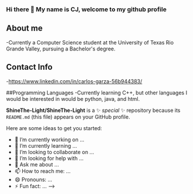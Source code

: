 ### Hi there 👋 My name is CJ, welcome to my github profile

## About me
-Currently a Computer Science student at the University of Texas Rio Grande Valley, pursuing a Bachelor's degree.

## Contact Info 
-https://www.linkedin.com/in/carlos-garza-56b944383/

##Programming Languages
-Currently learning C++, but other languages I would be interested in would be python, java, and html.




**ShineThe-Light/ShineThe-Light** is a ✨ _special_ ✨ repository because its `README.md` (this file) appears on your GitHub profile.

Here are some ideas to get you started:

- 🔭 I’m currently working on ...
- 🌱 I’m currently learning ...
- 👯 I’m looking to collaborate on ...
- 🤔 I’m looking for help with ...
- 💬 Ask me about ...
- 📫 How to reach me: ...
- 😄 Pronouns: ...
- ⚡ Fun fact: ...
-->

